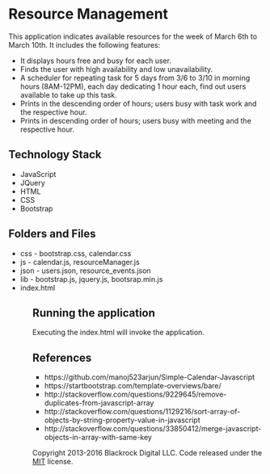 # Resource Management
This application indicates available resources for the week of March 6th to March 10th. It includes the following features:
<ul>
<li> It displays hours free and busy for each user. </li>
 <li>Finds the user with high availability and low unavailability. </li>
 <li>A scheduler for repeating task for 5 days from 3/6 to 3/10 in morning hours (8AM-12PM), each day dedicating 1 hour each, find out users available to take up this task.</li>
 <li>Prints in the descending order of hours; users busy with task work and the respective hour.</li>
 <li>Prints in descending order of hours; users busy with meeting and the respective hour.</li>
</ul>


## Technology Stack
<ul>
<li>JavaScript</li>
<li>JQuery</li>
<li>HTML</li>
<li>CSS</li>
<li>Bootstrap</li>
</ul>


## Folders and Files
<ul>
<li>css - bootstrap.css, calendar.css</li>
<li>js - calendar.js, resourceManager.js</li>
<li>json - users.json, resource_events.json</li>
<li>lib - bootstrap.js, jquery.js, bootsrap.min.js</li>
<li>index.html</li>
<ul>

## Running the application

Executing the index.html will invoke the application.


## References
<ul>
<li>https://github.com/manoj523arjun/Simple-Calendar-Javascript</li>
<li>https://startbootstrap.com/template-overviews/bare/</li>
<li>http://stackoverflow.com/questions/9229645/remove-duplicates-from-javascript-array</li>
<li>http://stackoverflow.com/questions/1129216/sort-array-of-objects-by-string-property-value-in-javascript</li>
<li>http://stackoverflow.com/questions/33850412/merge-javascript-objects-in-array-with-same-key</li>
</ul>

Copyright 2013-2016 Blackrock Digital LLC. Code released under the [MIT](https://github.com/BlackrockDigital/startbootstrap-bare/blob/gh-pages/LICENSE) license.